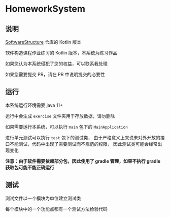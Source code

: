 # HomeworkSystem

## 说明

[SoftwareStructure](https://github.com/vuhe/SoftwareStructure) 仓库的 Kotlin 版本

软件构造课程作业练习的 Kotlin 版本，本系统为练习作品

如果您认为本系统侵犯了您的权益，可以联系我处理

如果您需要提交 PR，请在 PR 中说明提交的必要性

## 运行

本系统运行环境需要 java 11+

运行中会生成 `exercise` 文件夹用于存放数据，请勿删除

如果需要运行本系统，可以执行 `main` 包下的 `MainApplication`

进行单元测试可以执行 `test` 包下的测试类，
由于严格意义上来说未对外开放的接口不能测试，代码中出现了需要测试而不规范的权限，
因此测试类可能会经常出现变化


**注意：由于软件需要依赖部分包，因此使用了 gradle 管理，如果不执行 gradle 获取包可能不能正确运行**


## 测试

测试文件以一个模块为单位建立测试类

每个模块中的一个功能点都有一个测试方法检验代码
